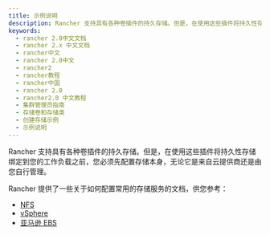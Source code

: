 ```yaml
---
title: 示例说明
description: Rancher 支持具有各种卷插件的持久存储。但是，在使用这些插件将持久性存储绑定到您的工作负载之前，您必须先配置存储本身，无论它是来自云提供商还是由您自行管理。Rancher 提供了一些关于如何配置常用存储服务的文档，供您参考。
keywords:
  - rancher 2.0中文文档
  - rancher 2.x 中文文档
  - rancher中文
  - rancher 2.0中文
  - rancher2
  - rancher教程
  - rancher中国
  - rancher 2.0
  - rancher2.0 中文教程
  - 集群管理员指南
  - 存储卷和存储类
  - 创建存储示例
  - 示例说明
---
```


Rancher 支持具有各种卷插件的持久存储。但是，在使用这些插件将持久性存储绑定到您的工作负载之前，您必须先配置存储本身，无论它是来自云提供商还是由您自行管理。

Rancher 提供了一些关于如何配置常用的存储服务的文档，供您参考：

- [NFS](/docs/cluster-admin/volumes-and-storage/examples/nfs/_index)
- [vSphere](/docs/cluster-admin/volumes-and-storage/examples/vsphere/_index)
- [亚马逊 EBS](/docs/cluster-admin/volumes-and-storage/examples/ebs/_index)
